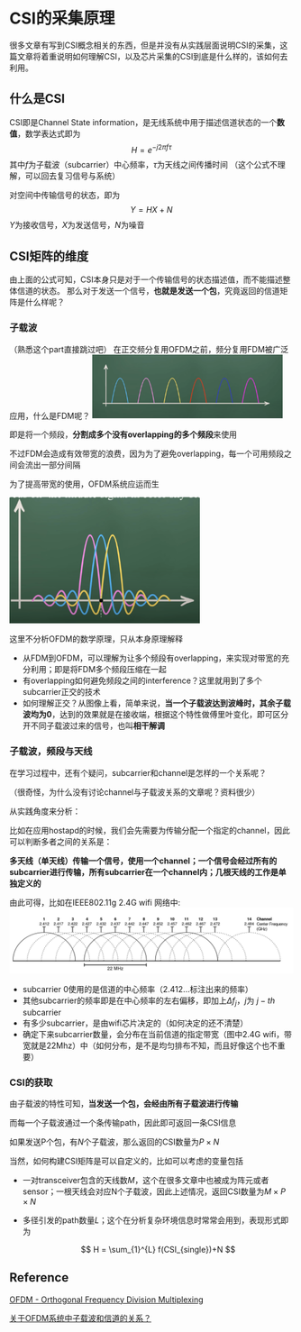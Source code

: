 # CSI的采集原理


很多文章有写到CSI概念相关的东西，但是并没有从实践层面说明CSI的采集，这篇文章将着重说明如何理解CSI，以及芯片采集的CSI到底是什么样的，该如何去利用。


## 什么是CSI
CSI即是Channel State information，是无线系统中用于描述信道状态的一个**数值**，数学表达式即为
$$ H = e^{-j2 \pi f \tau} $$
其中$f$为子载波（subcarrier）中心频率，$\tau$为天线之间传播时间
（这个公式不理解，可以回去复习信号与系统）

对空间中传输信号的状态，即为
$$Y=HX+N$$
$Y$为接收信号，$X$为发送信号，$N$为噪音

## CSI矩阵的维度
由上面的公式可知，CSI本身只是对于一个传输信号的状态描述值，而不能描述整体信道的状态。
那么对于发送一个信号，**也就是发送一个包**，究竟返回的信道矩阵是什么样呢？

### 子载波
（熟悉这个part直接跳过吧）
在正交频分复用OFDM之前，频分复用FDM被广泛应用，什么是FDM呢？
<img src="/images/CSI/fdm.png" alt="FDM带宽使用" style="zoom: 33%;" />

即是将一个频段，**分割成多个没有overlapping的多个频段**来使用

不过FDM会造成有效带宽的浪费，因为为了避免overlapping，每一个可用频段之间会流出一部分间隔

为了提高带宽的使用，OFDM系统应运而生

<img src="\images\CSI\ofdm" alt="OFDM" style="zoom:33%;" />

这里不分析OFDM的数学原理，只从本身原理解释

- 从FDM到OFDM，可以理解为让多个频段有overlapping，来实现对带宽的充分利用；即是将FDM多个频段压缩在一起
- 有overlapping如何避免频段之间的interference？这里就用到了多个subcarrier正交的技术
- 如何理解正交？从图像上看，简单来说，**当一个子载波达到波峰时，其余子载波均为0**，达到的效果就是在接收端，根据这个特性做傅里叶变化，即可区分开不同子载波过来的信号，也叫**相干解调**

### 子载波，频段与天线
在学习过程中，还有个疑问，subcarrier和channel是怎样的一个关系呢？

（很奇怪，为什么没有讨论channel与子载波关系的文章呢？资料很少）

从实践角度来分析：

比如在应用hostapd的时候，我们会先需要为传输分配一个指定的channel，因此可以判断多者之间的关系是：

**多天线（单天线）传输一个信号，使用一个channel；一个信号会经过所有的subcarrier进行传输，所有subcarrier在一个channel内；几根天线的工作是单独定义的**

<!-- 理论层面上，[网上有过相关提问](https://www.zhihu.com/question/36914677)，总结一些我能认可的观点：
- 子载波是基于时域，子信道是对频段的划分，是基于频域
- 信道包含一组子载波的集合 -->

由此可得，比如在IEEE802.11g 2.4G wifi 网络中:
![2.4_GHz_Wi-Fi_channels_(802.11b,g_WLAN)](/images/CSI/1320px-2.4_GHz_Wi-Fi_channels_(802.11b,g_WLAN).svg.png)

- subcarrier 0使用的是信道的中心频率（2.412...标注出来的频率）
- 其他subcarrier的频率即是在中心频率的左右偏移，即加上$\Delta f_j$，$j$为 $j-th$ subcarrier
- 有多少subcarrier，是由wifi芯片决定的（如何决定的还不清楚）
- 确定下来subcarrier数量，会分布在当前信道的指定带宽（图中2.4G wifi，带宽就是22Mhz）中（如何分布，是不是均匀排布不知，而且好像这个也不重要）


### CSI的获取

由子载波的特性可知，**当发送一个包，会经由所有子载波进行传输**

而每一个子载波通过一个条传输path，因此即可返回一条CSI信息

如果发送P个包，有$N$个子载波，那么返回的CSI数量为$P\times N$

当然，如何构建CSI矩阵是可以自定义的，比如可以考虑的变量包括

- 一对transceiver包含的天线数$M$，这个在很多文章中也被成为阵元或者sensor；一根天线会对应N个子载波，因此上述情况，返回CSI数量为$M\times P\times N$

- 多径引发的path数量$L$；这个在分析复杂环境信息时常常会用到，表现形式即为

  $$ H = \sum_{1}^{L} f(CSI_{single})+N $$



## Reference
[OFDM - Orthogonal Frequency Division Multiplexing](https://www.youtube.com/watch?v=KCHO7zlU25Q)

[关于OFDM系统中子载波和信道的关系？](https://www.zhihu.com/question/36914677)
